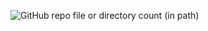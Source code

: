 ![GitHub repo file or directory count (in path)](https://img.shields.io/github/directory-file-count/tamy-le/leetcode/:path?extension=py)
